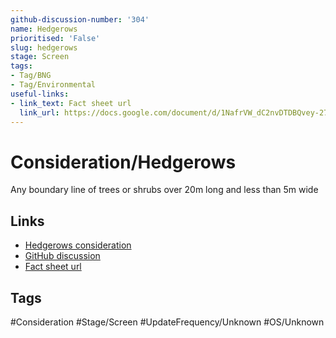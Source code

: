 ```yaml
---
github-discussion-number: '304'
name: Hedgerows
prioritised: 'False'
slug: hedgerows
stage: Screen
tags:
- Tag/BNG
- Tag/Environmental
useful-links:
- link_text: Fact sheet url
  link_url: https://docs.google.com/document/d/1NafrVW_dC2nvDTDBQvey-271aLLFpGlCpN-N30OZDn4/edit#heading=h.lb9do641w06g
---
```


# Consideration/Hedgerows

Any boundary line of trees or shrubs over 20m long and less than 5m wide

## Links

* [Hedgerows consideration](https://design.planning.data.gov.uk/planning-consideration/hedgerows)
* [GitHub discussion](https://github.com/digital-land/data-standards-backlog/discussions/304)
* [Fact sheet url](https://docs.google.com/document/d/1NafrVW_dC2nvDTDBQvey-271aLLFpGlCpN-N30OZDn4/edit#heading=h.lb9do641w06g)

## Tags

#Consideration #Stage/Screen #UpdateFrequency/Unknown #OS/Unknown